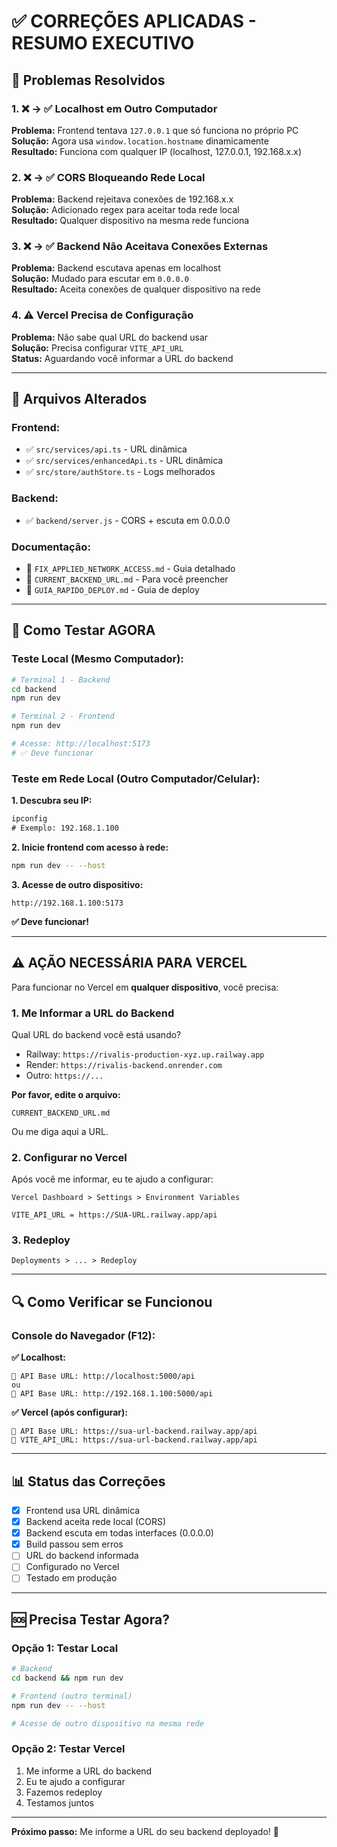 # ✅ CORREÇÕES APLICADAS - RESUMO EXECUTIVO

## 🎯 Problemas Resolvidos

### 1. ❌ → ✅ Localhost em Outro Computador
**Problema:** Frontend tentava `127.0.0.1` que só funciona no próprio PC  
**Solução:** Agora usa `window.location.hostname` dinamicamente  
**Resultado:** Funciona com qualquer IP (localhost, 127.0.0.1, 192.168.x.x)

### 2. ❌ → ✅ CORS Bloqueando Rede Local
**Problema:** Backend rejeitava conexões de 192.168.x.x  
**Solução:** Adicionado regex para aceitar toda rede local  
**Resultado:** Qualquer dispositivo na mesma rede funciona

### 3. ❌ → ✅ Backend Não Aceitava Conexões Externas
**Problema:** Backend escutava apenas em localhost  
**Solução:** Mudado para escutar em `0.0.0.0`  
**Resultado:** Aceita conexões de qualquer dispositivo na rede

### 4. ⚠️ Vercel Precisa de Configuração
**Problema:** Não sabe qual URL do backend usar  
**Solução:** Precisa configurar `VITE_API_URL`  
**Status:** Aguardando você informar a URL do backend

---

## 📁 Arquivos Alterados

### Frontend:
- ✅ `src/services/api.ts` - URL dinâmica
- ✅ `src/services/enhancedApi.ts` - URL dinâmica
- ✅ `src/store/authStore.ts` - Logs melhorados

### Backend:
- ✅ `backend/server.js` - CORS + escuta em 0.0.0.0

### Documentação:
- 📄 `FIX_APPLIED_NETWORK_ACCESS.md` - Guia detalhado
- 📄 `CURRENT_BACKEND_URL.md` - Para você preencher
- 📄 `GUIA_RAPIDO_DEPLOY.md` - Guia de deploy

---

## 🚀 Como Testar AGORA

### Teste Local (Mesmo Computador):
```bash
# Terminal 1 - Backend
cd backend
npm run dev

# Terminal 2 - Frontend
npm run dev

# Acesse: http://localhost:5173
# ✅ Deve funcionar
```

### Teste em Rede Local (Outro Computador/Celular):

**1. Descubra seu IP:**
```cmd
ipconfig
# Exemplo: 192.168.1.100
```

**2. Inicie frontend com acesso à rede:**
```bash
npm run dev -- --host
```

**3. Acesse de outro dispositivo:**
```
http://192.168.1.100:5173
```

**✅ Deve funcionar!**

---

## ⚠️ AÇÃO NECESSÁRIA PARA VERCEL

Para funcionar no Vercel em **qualquer dispositivo**, você precisa:

### 1. Me Informar a URL do Backend

Qual URL do backend você está usando?
- Railway: `https://rivalis-production-xyz.up.railway.app`
- Render: `https://rivalis-backend.onrender.com`
- Outro: `https://...`

**Por favor, edite o arquivo:**
```
CURRENT_BACKEND_URL.md
```

Ou me diga aqui a URL.

### 2. Configurar no Vercel

Após você me informar, eu te ajudo a configurar:
```
Vercel Dashboard > Settings > Environment Variables

VITE_API_URL = https://SUA-URL.railway.app/api
```

### 3. Redeploy

```
Deployments > ... > Redeploy
```

---

## 🔍 Como Verificar se Funcionou

### Console do Navegador (F12):

**✅ Localhost:**
```
🔗 API Base URL: http://localhost:5000/api
ou
🔗 API Base URL: http://192.168.1.100:5000/api
```

**✅ Vercel (após configurar):**
```
🔗 API Base URL: https://sua-url-backend.railway.app/api
🔧 VITE_API_URL: https://sua-url-backend.railway.app/api
```

---

## 📊 Status das Correções

- [x] Frontend usa URL dinâmica
- [x] Backend aceita rede local (CORS)
- [x] Backend escuta em todas interfaces (0.0.0.0)
- [x] Build passou sem erros
- [ ] URL do backend informada
- [ ] Configurado no Vercel
- [ ] Testado em produção

---

## 🆘 Precisa Testar Agora?

### Opção 1: Testar Local
```bash
# Backend
cd backend && npm run dev

# Frontend (outro terminal)
npm run dev -- --host

# Acesse de outro dispositivo na mesma rede
```

### Opção 2: Testar Vercel
1. Me informe a URL do backend
2. Eu te ajudo a configurar
3. Fazemos redeploy
4. Testamos juntos

---

**Próximo passo:** Me informe a URL do seu backend deployado! 🎯
